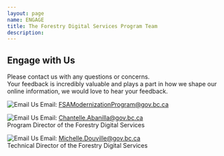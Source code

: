 ```yaml
---
layout: page
name: ENGAGE
title: The Forestry Digital Services Program Team
description: 
---
```

## Engage with Us  

Please contact us with any questions or concerns.  
Your feedback is incredibly valuable and plays a part in how we shape our online information, we would love to hear your feedback.  

![Email Us](assets/images/email.svg) Email: [FSAModernizationProgram@gov.bc.ca](mailto:fsamodernizationprogram@gov.bc.ca)

![Email Us](assets/images/email.svg) Email: [Chantelle.Abanilla@gov.bc.ca](mailto:chantelle.abanilla@gov.bc.ca)  
Program Director of the Forestry Digital Services

![Email Us](assets/images/email.svg) Email: [Michelle.Douville@gov.bc.ca](mailto:michelle.douville@gov.bc.ca)  
Technical Director of the Forestry Digital Services
